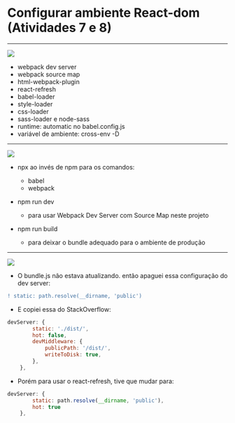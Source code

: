 # Configurar ambiente React-dom (Atividades 7 e 8)
<hr>

![](https://img.shields.io/static/v1?label=&message=Bibliotecas/Plugins&color=green)

- webpack dev server
- webpack source map
- html-webpack-plugin
- react-refresh
- babel-loader
- style-loader
- css-loader
- sass-loader e node-sass
- runtime: automatic no babel.config.js
- variável de ambiente: cross-env -D

<hr>

![](https://img.shields.io/static/v1?label=&message=Comandos&color=blue)

* npx ao invés de npm para os comandos:
    * babel
    * webpack

* npm run dev
    * para usar Webpack Dev Server com Source Map neste projeto

* npm run build
    * para deixar o bundle adequado para o ambiente de produção

<hr>

![](https://img.shields.io/static/v1?label=&message=Anotações&color=orange)

* O bundle.js não estava atualizando. então apaguei essa configuração do dev server:

```diff
! static: path.resolve(__dirname, 'public')
```

* E copiei essa do StackOverflow:

```javascript
devServer: {
        static: './dist/',
        hot: false,
        devMiddleware: {
            publicPath: '/dist/',
            writeToDisk: true,
        },
    },
```

* Porém para usar o react-refresh, tive que mudar para:

```javascript
devServer: {
        static: path.resolve(__dirname, 'public'),
        hot: true
    },
```
